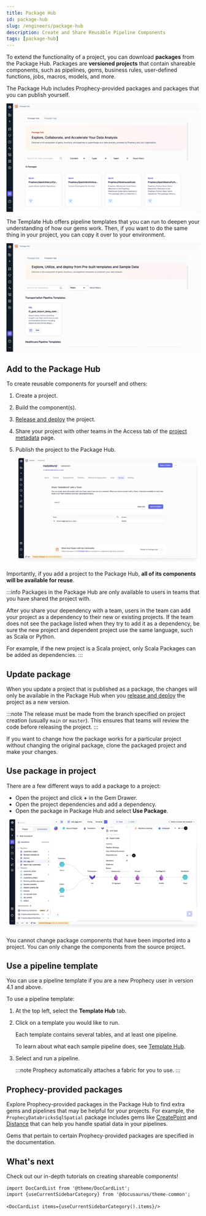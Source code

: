 ```yaml
---
title: Package Hub
id: package-hub
slug: /engineers/package-hub
description: Create and Share Reusable Pipeline Components
tags: [package-hub]
---
```


To extend the functionality of a project, you can download **packages** from the Package Hub. Packages are **versioned projects** that contain shareable components, such as pipelines, gems, business rules, user-defined functions, jobs, macros, models, and more.

The Package Hub includes Prophecy-provided packages and packages that you can publish yourself.

![Package Hub landing page](img/package-hub.png)

The Template Hub offers pipeline templates that you can run to deepen your understanding of how our gems work. Then, if you want to do the same thing in your project, you can copy it over to your environment.

![Template Hub landing page](img/template-hub.png)

## Add to the Package Hub

To create reusable components for yourself and others:

1. Create a project.

1. Build the component(s).

1. [Release and deploy](/engineers/deployment) the project.

1. Share your project with other teams in the Access tab of the [project metadata](docs/getting-started/concepts/project.md) page.

1. Publish the project to the Package Hub.

   ![Publish to Package Hub](img/package-hub-publish.png)

Importantly, if you add a project to the Package Hub, **all of its components will be available for reuse**.

:::info
Packages in the Package Hub are only available to users in teams that you have shared the project with.

After you share your dependency with a team, users in the team can add your project as a dependency to their new or existing projects. If the team does not see the package listed when they try to add it as a dependency, be sure the new project and dependent project use the same language, such as Scala or Python.

For example, if the new project is a Scala project, only Scala Packages can be added as dependencies.
:::

## Update package

When you update a project that is published as a package, the changes will only be available in the Package Hub when you [release and deploy](/engineers/deployment) the project as a new version.

:::note
The release must be made from the branch specified on project creation (usually `main` or `master`). This ensures that teams will review the code before releasing the project.
:::

If you want to change how the package works for a particular project without changing the original package, clone the packaged project and make your changes.

## Use package in project

There are a few different ways to add a package to a project:

- Open the project and click **+** in the Gem Drawer.
- Open the project dependencies and add a dependency.
- Open the package in Package Hub and select **Use Package**.

![Import from Package Hub](img/package-hub-import.png)

You cannot change package components that have been imported into a project. You can only change the components from the source project.

## Use a pipeline template

You can use a pipeline template if you are a new Prophecy user in version 4.1 and above.

To use a pipeline template:

1. At the top left, select the **Template Hub** tab.

1. Click on a template you would like to run.

   Each template contains several tables, and at least one pipeline.

   To learn about what each sample pipeline does, see [Template Hub](/analysts/template-hub).

1. Select and run a pipeline.

   :::note
   Prophecy automatically attaches a fabric for you to use.
   :::

## Prophecy-provided packages

Explore Prophecy-provided packages in the Package Hub to find extra gems and pipelines that may be helpful for your projects. For example, the `ProphecyDatabricksSqlSpatial` package includes gems like [CreatePoint](/analysts/create-point) and [Distance](/analysts/distance) that can help you handle spatial data in your pipelines.

Gems that pertain to certain Prophecy-provided packages are specified in the documentation.

## What's next

Check out our in-depth tutorials on creating shareable components!

```mdx-code-block
import DocCardList from '@theme/DocCardList';
import {useCurrentSidebarCategory} from '@docusaurus/theme-common';

<DocCardList items={useCurrentSidebarCategory().items}/>
```
